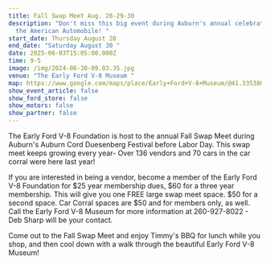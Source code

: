 ```yaml
---
title: Fall Swap Meet Aug. 28-29-30
description: "Don't miss this big event during Auburn's annual celebration of
  the American Automobile! "
start_date: Thursday August 28
end_date: "Saturday August 30 "
date: 2025-06-03T15:05:00.000Z
time: 9-5
image: /img/2024-08-30-09.03.35.jpg
venue: "The Early Ford V-8 Museum "
map: https://www.google.com/maps/place/Early+Ford+V-8+Museum/@41.3353801,-85.0905969,18z/data=!3m1!4b1!4m6!3m5!1s0x8816054b16a772b9:0xd407c527d5ed08cb!8m2!3d41.335217!4d-85.0895428!16s%2Fg%2F1vgw96zf?entry=ttu&g_ep=EgoyMDI1MDUyOC4wIKXMDSoASAFQAw%3D%3D
show_event_article: false
show_ford_store: false
show_motors: false
show_partner: false
---
```

The Early Ford V-8 Foundation is host to the annual Fall Swap Meet during Auburn's Auburn Cord Duesenberg Festival before Labor Day. This swap meet keeps growing every year-  Over 136 vendors and 70 cars in the car corral were here last year! 

If you are interested in being a vendor, become a member of the Early Ford V-8 Foundation for $25 year membership dues, $60 for a three year membership.  This will give you one FREE large swap meet space. $50 for a second space.  Car Corral spaces are $50 and for members only, as well.  Call the Early Ford V-8 Museum for more information at 260-927-8022 - Deb Sharp will be your contact. 

Come out to the Fall Swap Meet and enjoy Timmy's BBQ for lunch while you shop, and then cool down with a walk through the beautiful Early Ford V-8 Museum!

